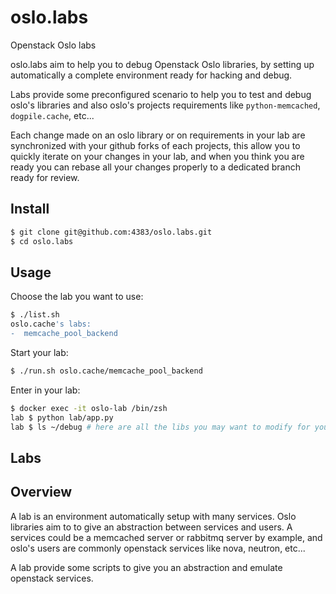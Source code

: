 # oslo.labs

Openstack Oslo labs

oslo.labs aim to help you to debug Openstack Oslo libraries, by setting up
automatically a complete environment ready for hacking and debug.

Labs provide some preconfigured scenario to help you to test and debug
oslo's libraries and also oslo's projects requirements like `python-memcached`,
`dogpile.cache`, etc...

Each change made on an oslo library or on requirements in your lab are
synchronized with your github forks of each projects, this allow you
to quickly iterate on your changes in your lab, and when you think you
are ready you can rebase all your changes properly to a dedicated branch
ready for review.

## Install

```sh
$ git clone git@github.com:4383/oslo.labs.git
$ cd oslo.labs
```
## Usage

Choose the lab you want to use:

```sh
$ ./list.sh
oslo.cache's labs:
-  memcache_pool_backend
```

Start your lab:

```sh
$ ./run.sh oslo.cache/memcache_pool_backend
```

Enter in your lab:
```sh
$ docker exec -it oslo-lab /bin/zsh
lab $ python lab/app.py
lab $ ls ~/debug # here are all the libs you may want to modify for your tests
```

## Labs

## Overview

A lab is an environment automatically setup with many services.
Oslo libraries aim to to give an abstraction between services and users.
A services could be a memcached server or rabbitmq server by example, and
oslo's users are commonly openstack services like nova, neutron, etc...

A lab provide some scripts to give you an abstraction and emulate openstack
services.
